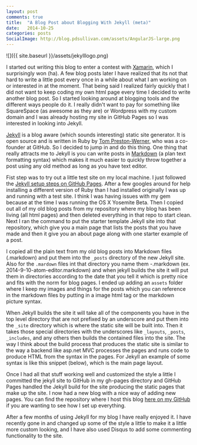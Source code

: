 ```yaml
---
layout: post
comments: true
title:  "A Blog Post about Blogging With Jekyll (meta)"
date:   2014-10-25
categories: posts
SocialImage: http://blog.pdsullivan.com/assets/AngularJS-large.png
---
```


![]({{ site.baseurl }}/assets/jekylllogo.png)

I started out writing this blog to enter a contest with [Xamarin][xamarinweb], which I surprisingly won (ha). A few blog posts later I have realized that its not that hard to write a little post every once in a while about what I am working on or interested in at the moment. That being said I realized fairly quickly that I did not want to keep coding my own html page every time I decided to write another blog post. So I started looking around at blogging tools and the different ways people do it. I really didn't want to pay for something like SquareSpace (as awesome as they are) or Wordpress with my custom domain and I was already hosting my site in GitHub Pages so I was interested in looking into Jekyll.

[Jekyll][jekyllweb] is a blog aware (which sounds interesting) static site generator. It is open source and is written in Ruby by [Tom Preston-Werner][toppreston], who was a co-founder at GitHub. So I decided to jump in and do this thing. One thing that really attracts me to Jekyll is you can write posts in [Markdown][markdown] (a plan text formatting syntax) which makes it much easier to quickly throw together a post using any old method as long as you have text editor.

[jekyllweb]: http://jekyllrb.com/
[toppreston]:http://tom.preston-werner.com/
[markdown]:http://en.wikipedia.org/wiki/Markdown

Fist step was to try out a little test site on my local machine. I just followed the [Jekyll setup steps on GitHub Pages][ghpjekyll]. After a few googles around for help installing a different version of Ruby than I had installed originally I was up and running with a test site. I think I was having issues with my gem because at the time I was running the OS X Yosemite Beta. Then I copied out all of my old blog posts from my repository where my blog has been living (all html pages) and then deleted everything in that repo to start clean. Next I ran the command to put the starter template Jekyll site into that repository, which give you a main page that lists the posts that you have made and then it give you an about page along with one starter example of a post.

[ghpjekyll]: https://help.github.com/articles/using-jekyll-with-pages/

I copied all the plain text from my old blog posts into Markdown files (.markdown) and put them into the `_posts` directory of the new Jekyll site. Also for the `.mardown` files int that directory you name them <date>-<postname>.markdown (ex. 2014-9-10-atom-editor.markdown) and when jekyll builds the site it will put them in directories according to the date that you tell it which is pretty nice and fits with the norm for blog pages. I ended up adding an `assets` folder where I keep my images and things for the posts which you can reference in the markdown files by putting in a image html tag or the markdown picture syntax.

When Jekyll builds the site it will take all of the components you have in the top level directory that are not prefixed by an underscore and put them into the `_site` directory which is where the static site will be built into. Then it takes those special directories with the underscores like `_layouts`, `_posts`, `_includes`, and any others then builds the contained files into the site. The way I think about the build process that produces the static site is similar to the way a backend like asp.net MVC processes the pages and runs code to produce HTML from the syntax in the pages. For Jekyll an example of some syntax is like this snippet (below), which is the main page layout.

<script src="https://gist.github.com/pdsullivan/24c4c47408498870be46.js"></script>

Once I had all that stuff working well and customized the style a little I committed the jekyll site to GitHub in my gh-pages directory and GitHub Pages handled the Jekyll build for the site producing the static pages that make up the site. I now had a new blog with a nice way of adding new pages. You can find the repository where I host this blog [here on my GitHub][ghblog] if you are wanting to see how I set up everything.

After a few months of using Jekyll for my blog I have really enjoyed it. I have recently gone in and changed up some of the style a little to make it a little more custom looking, and I have also used Disqus to add some commenting functionality to the site.

[xamarinweb]: http://xamarin.com/
[ghblog]: https://github.com/pdsullivan/blog
